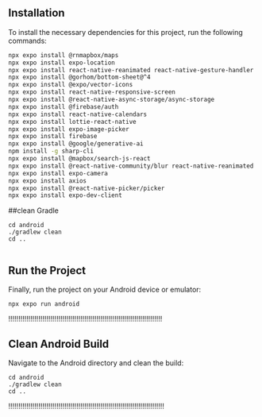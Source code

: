 ## Installation

To install the necessary dependencies for this project, run the following commands:

```bash
npx expo install @rnmapbox/maps
npx expo install expo-location
npx expo install react-native-reanimated react-native-gesture-handler
npx expo install @gorhom/bottom-sheet@^4
npx expo install @expo/vector-icons
npx expo install react-native-responsive-screen
npx expo install @react-native-async-storage/async-storage
npx expo install @firebase/auth
npx expo install react-native-calendars
npx expo install lottie-react-native
npx expo install expo-image-picker
npx expo install firebase
npx expo install @google/generative-ai
npm install -g sharp-cli
npx expo install @mapbox/search-js-react
npx expo install @react-native-community/blur react-native-reanimated
npx expo install expo-camera
npx expo install axios
npx expo install @react-native-picker/picker
npx expo install expo-dev-client

```

##clean Gradle
```
cd android
./gradlew clean
cd ..


```



## Run the Project
Finally, run the project on your Android device or emulator:
```
npx expo run android

```

!!!!!!!!!!!!!!!!!!!!!!!!!!!!!!!!!!!!!!!!!!!!!!!!!!!!!!!!!!!!!!!!!!!!!!!!!!!!!

## Clean Android Build
Navigate to the Android directory and clean the build:

```
cd android
./gradlew clean
cd ..

```

!!!!!!!!!!!!!!!!!!!!!!!!!!!!!!!!!!!!!!!!!!!!!!!!!!!!!!!!!!!!!!!!!!!!!!!!!!!!!!
